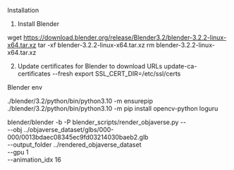 Installation
1. Install Blender

wget https://download.blender.org/release/Blender3.2/blender-3.2.2-linux-x64.tar.xz
tar -xf blender-3.2.2-linux-x64.tar.xz
rm blender-3.2.2-linux-x64.tar.xz

2. Update certificates for Blender to download URLs
update-ca-certificates --fresh
export SSL_CERT_DIR=/etc/ssl/certs

Blender env  

./blender/3.2/python/bin/python3.10 -m ensurepip  
./blender/3.2/python/bin/python3.10 -m pip install opencv-python loguru


blender/blender -b -P blender_scripts/render_objaverse.py -- \
    --obj ../objaverse_dataset/glbs/000-000/0013bdaec08345ec9fd03214030baeb2.glb \
    --output_folder ../rendered_objaverse_dataset \
    --gpu 1 \
    --animation_idx 16